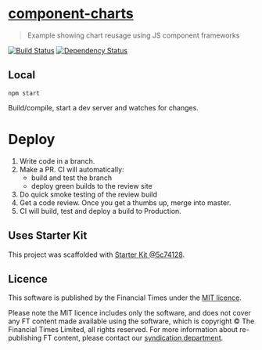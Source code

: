 # [component-charts](https://ig.ft.com/sites/component-charts)

> Example showing chart reusage using JS component frameworks

[![Build Status][circle-image]][circle-url] [![Dependency Status][devdeps-image]][devdeps-url]

## Local

```
npm start
```

Build/compile, start a dev server and watches for changes.

# Deploy

1. Write code in a branch.
2. Make a PR. CI will automatically:
    * build and test the branch
    * deploy green builds to the review site
3. Do quick smoke testing of the review build
4. Get a code review. Once you get a thumbs up, merge into master.
5. CI will build, test and deploy a build to Production.


## Uses Starter Kit

This project was scaffolded with [Starter Kit @5c74128](https://github.com/ft-interactive/starter-kit/tree/5c74128).

## Licence
This software is published by the Financial Times under the [MIT licence](http://opensource.org/licenses/MIT).

Please note the MIT licence includes only the software, and does not cover any FT content made available using the software, which is copyright &copy; The Financial Times Limited, all rights reserved. For more information about re-publishing FT content, please contact our [syndication department](http://syndication.ft.com/).

<!-- badge URLs -->
[circle-url]: https://circleci.com/gh/ft-interactive/component-charts
[circle-image]: https://circleci.com/gh/ft-interactive/component-charts/tree/master.svg?style=shield

[devdeps-url]: https://david-dm.org/ft-interactive/component-charts#info=devDependencies
[devdeps-image]: https://img.shields.io/david/dev/ft-interactive/component-charts.svg?style=flat-square

